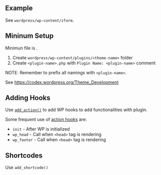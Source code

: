 ## Example

See `wordpress/wp-content/zform`.

## Mininum Setup

Minimun file is . 

1. Create `wordpress/wp-content/plugins/<theme-name>` folder
2. Create `<plugin-name>.php` with `Plugin Name: <plugin-name>` comment

NOTE: Remember to prefix all namings with `<plugin-name>`.

See https://codex.wordpress.org/Theme_Development

## Adding Hooks

Use [`add_action()`](https://developer.wordpress.org/plugins/hooks/actions/) to add WP hooks to add functionalities with plugin.

Some frequent use of [action hooks](https://codex.wordpress.org/Plugin_API/Action_Reference) are:

* `init` - After WP is initialized
* `wp_head` - Call when `<head>` tag is rendering
* `wp_footer` - Call when `<head>` tag is rendering

## Shortcodes

Use `add_shortcode()`